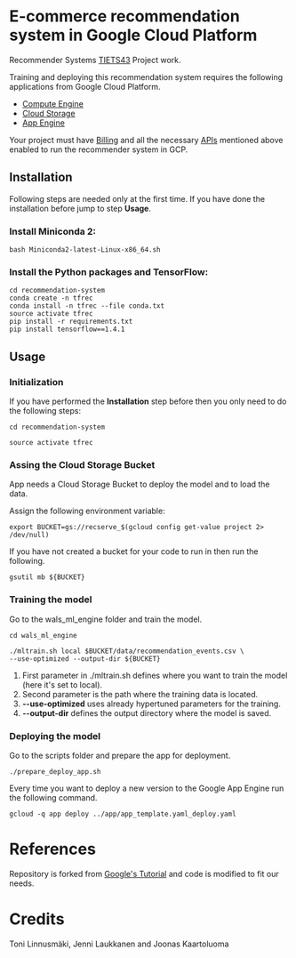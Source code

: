 # E-commerce recommendation system in Google Cloud Platform
Recommender Systems [TIETS43](https://coursepages.uta.fi/tiets43/) Project work.

Training and deploying this recommendation system requires the following applications from Google Cloud Platform.
* [Compute Engine](https://cloud.google.com/compute/)
* [Cloud Storage](https://cloud.google.com/storage/)
* [App Engine](https://cloud.google.com/appengine/)

Your project must have [Billing](https://cloud.google.com/billing/docs/) and all the necessary [APIs](https://cloud.google.com/apis/) mentioned above enabled to run the recommender system in GCP.


## Installation
Following steps are needed only at the first time. If you have done the installation before jump to step **Usage**.

### Install Miniconda 2:

    bash Miniconda2-latest-Linux-x86_64.sh

### Install the Python packages and TensorFlow:

    cd recommendation-system
    conda create -n tfrec
    conda install -n tfrec --file conda.txt
    source activate tfrec
    pip install -r requirements.txt
    pip install tensorflow==1.4.1

## Usage

### Initialization
If you have performed the **Installation** step before then you only need to do the following steps:

    cd recommendation-system

    source activate tfrec

### Assing the Cloud Storage Bucket
App needs a Cloud Storage Bucket to deploy the model and to load the data.

Assign the following environment variable:

    export BUCKET=gs://recserve_$(gcloud config get-value project 2> /dev/null)

If you have not created a bucket for your code to run in then run the following.

    gsutil mb ${BUCKET}

### Training the model

Go to the wals_ml_engine folder and train the model. 

    cd wals_ml_engine

    ./mltrain.sh local $BUCKET/data/recommendation_events.csv \
    --use-optimized --output-dir ${BUCKET} 

1. First parameter in ./mltrain.sh defines where you want to train the model (here it's set to local). 
2. Second parameter is the path where the training data is located.
3. **--use-optimized** uses already hypertuned parameters for the training.
4. **--output-dir** defines the output directory where the model is saved. 


### Deploying the model

Go to the scripts folder and prepare the app for deployment.

    ./prepare_deploy_app.sh


Every time you want to deploy a new version to the Google App Engine run the following command.

    gcloud -q app deploy ../app/app_template.yaml_deploy.yaml


# References
Repository is forked from [Google's Tutorial](https://github.com/GoogleCloudPlatform/tensorflow-recommendation-wals) and 
code is modified to fit our needs.

# Credits
Toni Linnusmäki, Jenni Laukkanen and Joonas Kaartoluoma

